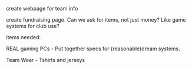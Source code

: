 create webpage for team info

create fundraising page. Can we ask for items, not just money? Like game systems for club use?

items needed:

REAL gaming PCs - Put together specs for (reasonable)dream systems. 

Team Wear - Tshirts and jerseys
